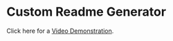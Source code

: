 # Custom Readme Generator




Click here for a <a href="https://drive.google.com/file/d/1czSNL5Fw69sBzLzyxZEyvOw_dRGRyCpj/view" target="_blank"> Video Demonstration</a>.
